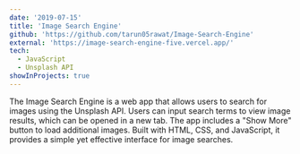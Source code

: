 ```yaml
---
date: '2019-07-15'
title: 'Image Search Engine'
github: 'https://github.com/tarun05rawat/Image-Search-Engine'
external: 'https://image-search-engine-five.vercel.app/'
tech:
  - JavaScript
  - Unsplash API
showInProjects: true
---
```


The Image Search Engine is a web app that allows users to search for images using the Unsplash API. Users can input search terms to view image results, which can be opened in a new tab. The app includes a "Show More" button to load additional images. Built with HTML, CSS, and JavaScript, it provides a simple yet effective interface for image searches.

